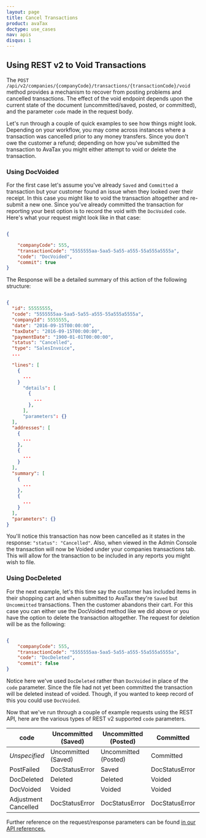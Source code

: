 ```yaml
---
layout: page
title: Cancel Transactions
product: avaTax
doctype: use_cases
nav: apis
disqus: 1
---
```


## Using REST v2 to Void Transactions

The `POST /api/v2/companies/{companyCode}/transactions/{transactionCode}/void` method provides a mechanism to recover from posting problems and cancelled transactions. The effect of the void endpoint depends upon the current state of the document (uncommitted/saved, posted, or committed), and the parameter `code` made in the request body.

Let's run through a couple of quick examples to see how things might look. Depending on your workflow, you may come across instances where a transaction was cancelled prior to any money transfers. Since you don't owe the customer a refund; depending on how you've submitted the transaction to AvaTax you might either attempt to void or delete the transaction.

### Using DocVoided

For the first case let's assume you've already `Saved` and `Committed` a transaction but your customer found an issue when they looked over their receipt. In this case you might like to void the transaction altogether and re-submit a new one. Since you've already committed the transaction for reporting your best option is to record the void with the `DocVoided` `code`. Here's what your request might look like in that case:

```json

{

    "companyCode": 555,
    "transactionCode": "5555555aa-5aa5-5a55-a555-55a555a5555a",
    "code": "DocVoided",
    "commit": true
}
```

The Response will be a detailed summary of this action of the following structure:

```json

{
  "id": 55555555,
  "code": "5555555aa-5aa5-5a55-a555-55a555a5555a",
  "companyId": 5555555,
  "date": "2016-09-15T00:00:00",
  "taxDate": "2016-09-15T00:00:00",
  "paymentDate": "1900-01-01T00:00:00",
  "status": "Cancelled",
  "type": "SalesInvoice",
  ...

  "lines": [
    {
      ...
    }
      "details": [
        {
          ...
        },  
      ],
      "parameters": {}
  ],
  "addresses": [
    {
      ...
    },
    {
      ...
    }
  ],
  "summary": [
    {
      ...
    },
    {
      ...
    }
  ],
  "parameters": {}
}
```

You'll notice this transaction has now been cancelled as it states in the response: `"status": "Cancelled"`. Also, when viewed in the Admin Console the transaction will now be Voided under your companies transactions tab. This will allow for the transaction to be included in any reports you might wish to file.

### Using DocDeleted

For the next example, let's this time say the customer has included items in their shopping cart and when submitted to AvaTax they're `Saved` but `Uncommitted` transactions. Then the customer abandons their cart. For this case you can either use the DocVoided method like we did above or you have the option to delete the transaction altogether. The request for deletion will be as the following:

```json

{
    "companyCode": 555,
    "transactionCode": "5555555aa-5aa5-5a55-a555-55a555a5555a",
    "code": "DocDeleted",
    "commit": false
}
```

Notice here we've used `DocDeleted` rather than `DocVoided` in place of the `code` parameter. Since the file had not yet been committed the transaction will be deleted instead of voided. Though, if you wanted to keep record of this you could use `DocVoided`.

Now that we've run through a couple of example requests using the REST API, here are the various types of REST v2 supported `code` parameters.

<div class="mobile-table">
	<table class="styled-table">
		<thead>
			<tr>
				<th>code</th>
				<th>Uncommitted (Saved)</th>
				<th>Uncommitted (Posted)</th>
				<th>Committed</th>
				<th>Committed (Adjusted)</th>
				<th>Voided</th>
			</tr>
		</thead>
		<tbody>
			<tr>
				<td><em>Unspecified</em></td>
				<td>Uncommitted (Saved)</td>
				<td>Uncommitted (Posted)</td>
				<td>Committed</td>
				<td>Committed (Adjusted)</td>
				<td>Voided</td>
			</tr>
			<tr>
				<td>PostFailed</td>
				<td>DocStatusError</td>
				<td>Saved</td>
				<td>DocStatusError</td>
				<td>DocStatusError</td>
				<td>DocStatusError</td>
			</tr>
			<tr>
				<td>DocDeleted</td>
				<td>Deleted</td>
				<td>Deleted</td>
				<td>Voided</td>
				<td>Voided</td>
				<td>Deleted</td>
			</tr>
			<tr>
				<td>DocVoided</td>
				<td>Voided</td>
				<td>Voided</td>
				<td>Voided</td>
				<td>Voided</td>
				<td>Voided</td>
			</tr>
			<tr>
				<td>Adjustment Cancelled</td>
				<td>DocStatusError</td>
				<td>DocStatusError</td>
				<td>DocStatusError</td>
				<td>Removes last adjustment.</td>
				<td>DocStatusError</td>
			</tr>
		</tbody>
	</table>
</div>

Further reference on the request/response parameters can be found <a href="http://developer.avalara.com/api-reference/avatax/rest/v2/Transactions/#ApiV2CompaniesByCompanyCodeTransactionsByTransactionCodeVoidPost"> in our API references.</a>
